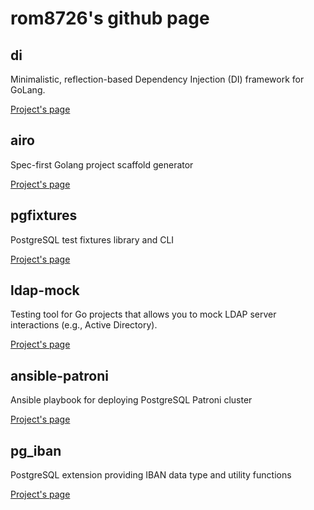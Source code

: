 # rom8726's github page

## di

Minimalistic, reflection-based Dependency Injection (DI) framework for GoLang.

[Project's page](https://rom8726.github.io/di.html)

## airo

Spec-first Golang project scaffold generator

[Project's page](https://rom8726.github.io/airo.html)

## pgfixtures

PostgreSQL test fixtures library and CLI

[Project's page](https://rom8726.github.io/pgfixtures.html)

## ldap-mock

Testing tool for Go projects that allows you to mock LDAP server interactions (e.g., Active Directory).

[Project's page](https://rom8726.github.io/ldap_mock.html)

## ansible-patroni

Ansible playbook for deploying PostgreSQL Patroni cluster

[Project's page](https://rom8726.github.io/ansible-patroni.html)

## pg_iban

PostgreSQL extension providing IBAN data type and utility functions

[Project's page](https://rom8726.github.io/pg_iban.html)
